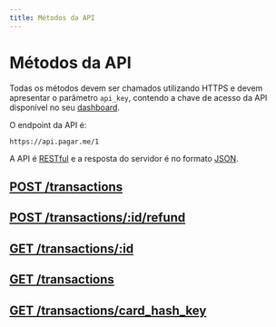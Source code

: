 ```yaml
---
title: Métodos da API
---
```


# Métodos da API

Todas os métodos devem ser chamados utilizando HTTPS e devem apresentar o parâmetro `api_key`, contendo a chave de acesso da API disponível no seu [dashboard](https://dashboard.pagar.me).

O endpoint da API é:

	https://api.pagar.me/1


A API é [RESTful](https://en.wikipedia.org/wiki/Representational_state_transfer) e a resposta do servidor é no formato [JSON](http://www.json.org).

## [POST /transactions](/docs/restful-api/transactions/index.html#post-transaction)

## [POST /transactions/:id/refund](/docs/restful-api/transactions/index.html#post-transaction-refund)

## [GET /transactions/:id](/docs/restful-api/transactions/index.html#get-transaction)

## [GET /transactions](/docs/restful-api/transactions/index.html#get-transactions)

## [GET /transactions/card_hash_key](/docs/restful-api/transactions/index.html#get-card-hash-key)

